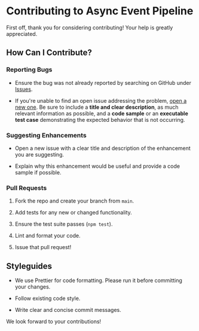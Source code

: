 # Contributing to Async Event Pipeline

First off, thank you for considering contributing! Your help is greatly appreciated.

## How Can I Contribute?

### Reporting Bugs

*   Ensure the bug was not already reported by searching on GitHub under [Issues](https://github.com/mamedul/jdoms/issues "null").
    
*   If you're unable to find an open issue addressing the problem, [open a new one](https://github.com/mamedul/jdoms/issues/new "null"). Be sure to include a **title and clear description**, as much relevant information as possible, and a **code sample** or an **executable test case** demonstrating the expected behavior that is not occurring.


### Suggesting Enhancements

*   Open a new issue with a clear title and description of the enhancement you are suggesting.
    
*   Explain why this enhancement would be useful and provide a code sample if possible.
    

### Pull Requests

1.  Fork the repo and create your branch from `main`.
    
2.  Add tests for any new or changed functionality.
    
3.  Ensure the test suite passes (`npm test`).
    
4.  Lint and format your code.
    
5.  Issue that pull request!
    

## Styleguides

*   We use Prettier for code formatting. Please run it before committing your changes.
    
*   Follow existing code style.
    
*   Write clear and concise commit messages.
    

We look forward to your contributions!